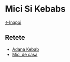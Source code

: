 # Mici Si Kebabs

[<-Inapoi](../)

## Retete

* [Adana Kebab](./adana-kebab/)
* [Mici de casa](./mici-casa/)
